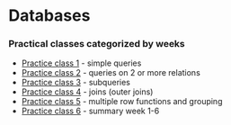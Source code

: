 # Databases

### Practical classes categorized by weeks

- [Practice class 1](<./Week_01/>) - simple queries
- [Practice class 2](<./Week_02/>) - queries on 2 or more relations
- [Practice class 3](<./Week_03/>) - subqueries
- [Practice class 4](<./Week_04/>) - joins (outer joins)
- [Practice class 5](<./Week_05/>) - multiple row functions and grouping
- [Practice class 6](<./Week_06/>) - summary week 1-6

